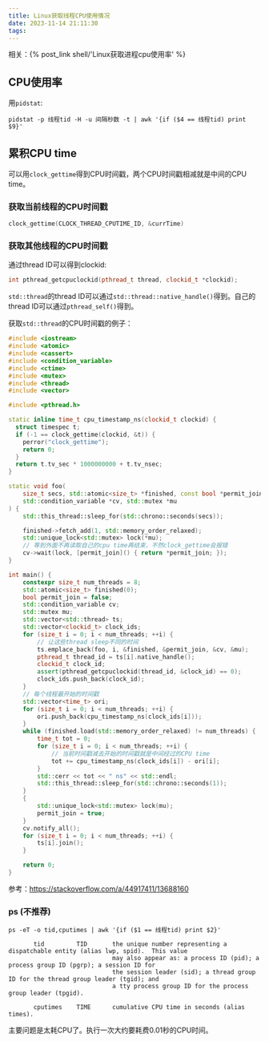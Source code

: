 ```yaml
---
title: Linux获取线程CPU使用情况
date: 2023-11-14 21:11:30
tags:
---
```


相关：{% post_link shell/'Linux获取进程cpu使用率' %}

## CPU使用率

用`pidstat`:

```shell
pidstat -p 线程tid -H -u 间隔秒数 -t | awk '{if ($4 == 线程tid) print $9}'
```

## 累积CPU time

可以用`clock_gettime`得到CPU时间戳，两个CPU时间戳相减就是中间的CPU time。

### 获取当前线程的CPU时间戳

```cpp
clock_gettime(CLOCK_THREAD_CPUTIME_ID, &currTime)
```

### 获取其他线程的CPU时间戳

通过thread ID可以得到clockid:

```cpp
int pthread_getcpuclockid(pthread_t thread, clockid_t *clockid);
```

`std::thread`的thread ID可以通过`std::thread::native_handle()`得到。自己的thread ID可以通过`pthread_self()`得到。

获取`std::thread`的CPU时间戳的例子：

```cpp
#include <iostream>
#include <atomic>
#include <cassert>
#include <condition_variable>
#include <ctime>
#include <mutex>
#include <thread>
#include <vector>

#include <pthread.h>

static inline time_t cpu_timestamp_ns(clockid_t clockid) {
  struct timespec t;
  if (-1 == clock_gettime(clockid, &t)) {
    perror("clock_gettime");
	return 0;
  }
  return t.tv_sec * 1000000000 + t.tv_nsec;
}

static void foo(
	size_t secs, std::atomic<size_t> *finished, const bool *permit_join,
	std::condition_variable *cv, std::mutex *mu
) {
	std::this_thread::sleep_for(std::chrono::seconds(secs));

	finished->fetch_add(1, std::memory_order_relaxed);
	std::unique_lock<std::mutex> lock(*mu);
	// 等到外面不再读取自己的cpu time再结束，不然clock_gettime会报错
	cv->wait(lock, [permit_join]() { return *permit_join; });
}

int main() {
	constexpr size_t num_threads = 8;
	std::atomic<size_t> finished(0);
	bool permit_join = false;
	std::condition_variable cv;
	std::mutex mu;
	std::vector<std::thread> ts;
	std::vector<clockid_t> clock_ids;
	for (size_t i = 0; i < num_threads; ++i) {
		// 让这些thread sleep不同的时间
		ts.emplace_back(foo, i, &finished, &permit_join, &cv, &mu);
		pthread_t thread_id = ts[i].native_handle();
		clockid_t clock_id;
		assert(pthread_getcpuclockid(thread_id, &clock_id) == 0);
		clock_ids.push_back(clock_id);
	}
	// 每个线程最开始的时间戳
	std::vector<time_t> ori;
	for (size_t i = 0; i < num_threads; ++i) {
		ori.push_back(cpu_timestamp_ns(clock_ids[i]));
	}
	while (finished.load(std::memory_order_relaxed) != num_threads) {
		time_t tot = 0;
		for (size_t i = 0; i < num_threads; ++i) {
			// 当前时间戳减去开始的时间戳就是中间经过的CPU time
			tot += cpu_timestamp_ns(clock_ids[i]) - ori[i];
		}
		std::cerr << tot << " ns" << std::endl;
		std::this_thread::sleep_for(std::chrono::seconds(1));
	}
	{
		std::unique_lock<std::mutex> lock(mu);
		permit_join = true;
	}
	cv.notify_all();
	for (size_t i = 0; i < num_threads; ++i) {
		ts[i].join();
	}

	return 0;
}
```

参考：<https://stackoverflow.com/a/44917411/13688160>

### ps (不推荐)

```shell
ps -eT -o tid,cputimes | awk '{if ($1 == 线程tid) print $2}'
```

```text
       tid         TID       the unique number representing a dispatchable entity (alias lwp, spid).  This value
                             may also appear as: a process ID (pid); a process group ID (pgrp); a session ID for
                             the session leader (sid); a thread group ID for the thread group leader (tgid); and
                             a tty process group ID for the process group leader (tpgid).

       cputimes    TIME      cumulative CPU time in seconds (alias times).
```

主要问题是太耗CPU了。执行一次大约要耗费0.01秒的CPU时间。
